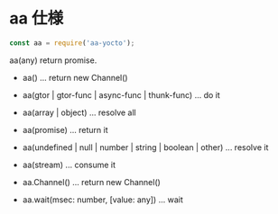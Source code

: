 aa 仕様
====

```js
const aa = require('aa-yocto');
```

aa(any) return promise.

* aa() ... return new Channel()
* aa(gtor | gtor-func | async-func | thunk-func) ... do it
* aa(array | object) ... resolve all
* aa(promise) ... return it
* aa(undefined | null | number | string | boolean | other) ... resolve it
* aa(stream) ... consume it

* aa.Channel() ... return new Channel()
* aa.wait(msec: number, [value: any]) ... wait
